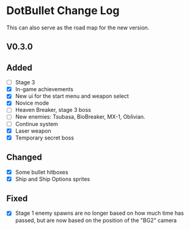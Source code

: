 # DotBullet Change Log

This can also serve as the road map for the new version.

## V0.3.0

## Added
- [ ] Stage 3
- [x] In-game achievements
- [x] New ui for the start menu and weapon select
- [x] Novice mode
- [ ] Heaven Breaker, stage 3 boss
- [ ] New enemies: Tsubasa, BioBreaker, MX-1, Oblivian.
- [ ] Continue system
- [x] Laser weapon
- [x] Temporary secret boss
## Changed
- [x] Some bullet hitboxes
- [x] Ship and Ship Options sprites
## Fixed
- [x] Stage 1 enemy spawns are no longer based on how much time
has passed, but are now based on the position of the "BG2" camera
